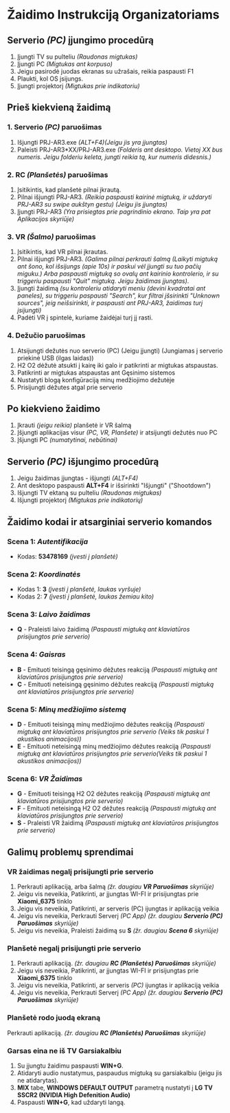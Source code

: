 # Žaidimo Instrukciją Organizatoriams

## Serverio _(PC)_ įjungimo procedūrą

1. Įjungti TV su pulteliu _(Raudonas migtukas)_
2. Įjungti PC _(Migtukas ant korpuso)_
3. Jeigu pasirodė juodas ekranas su užrašais, reikia paspausti F1
4. Plaukti, kol OS įsijungs.
5. Įjungti projektorį _(Migtukas prie indikatoriu)_

## Prieš kiekvieną žaidimą

### 1. Serverio _(PC)_ paruošimas

1. Išjungti PRJ-AR3.exe _(ALT+F4)(Jeigu jis yra įjungtas)_
2. Paleisti PRJ-AR3*XX/PRJ-AR3.exe _(Folderis ant desktopo. Vietoj XX bus numeris. Jeigu folderiu keleta, jungti reikia tą, kur numeris didesnis.)_

### 2. RC _(Planšetės)_ paruošimas

1. Įsitikintis, kad planšetė pilnai įkrautą.
2. Pilnai išjungti PRJ-AR3. _(Reikia paspausti kairinė migtuką, ir uždaryti PRJ-AR3 su swipe aukštyn gestu) (Jeigu jis įjungtas)_
3. Įjungti PRJ-AR3 _(Yra prisiegtas prie pagrindinio ekrano. Taip yra pat Aplikacijos skyriūje)_

### 3. VR _(Šalmo)_ paruošimas

1. Įsitikintis, kad VR pilnai įkrautas.
2. Pilnai išjungti PRJ-AR3. _(Galima pilnai perkrauti šalmą (Laikyti migtuką ant šono, kol išsijungs (apie 10s) ir paskui vėl įjungti su tuo pačių miguku.) Arba paspausti migtuką so ovalų ant kairinio kontrolerio, ir su triggeriu paspausti "Quit" migtuką. Jeigu žaidimas įjungtas)_.
3. Įjungti žaidimą _(su kontroleriu atidaryti meniu (devini kvadratai ant paneles), su triggeriu paspausti "Search", kur filtrai įšsirinkti "Unknown sources", jeig neišsirinkti, ir paspausti ant PRJ-AR3, žaidimas turį įsijungti)_
4. Padėti VR į spintelė, kuriame žaidėjai turį jį rasti.

### 4. Dežučio paruošimas

1. Atsijungti dežutės nuo serverio (PC) (Jeigu įjungti) (Jungiamas į serverio priekinė USB (ilgas laidas))
2. H2 O2 dėžutė atsukti į kairę iki galo ir patikrinti ar migtukas atspaustas.
3. Patikrinti ar migtukas atspaustas ant Gęsinimo sistemos
4. Nustatyti blogą konfigūraciją minų medžiojimo dežutėje
5. Prisijungti dėžutes atgal prie serverio

## Po kiekvieno žaidimo

1. Įkrauti _(jeigu reikia)_ planšetė ir VR šalmą
2. Įšjungti aplikacijas visur _(PC, VR, Planšete)_ ir atsijungti dežutės nuo PC
3. Įšjungti PC _(numatytinai, nebūtinai)_

## Serverio _(PC)_ išjungimo procedūrą
1. Jeigu žaidimas įjungtas - išjungti _(ALT+F4)_
2. Ant desktopo paspausti **ALT+F4** ir išsirinkti "Išjungti" ("Shootdown")
3. Išjungti TV ektaną su pulteliu _(Raudonas migtukas)_
4.  Išjungti projektorį _(Migtukas prie indikatorių)_

## Žaidimo kodai ir atsarginiai serverio komandos

### Scena 1: _Autentifikacija_

- Kodas: **53478169** _(įvesti į planšetė)_

### Scena 2: _Koordinatės_

- Kodas 1: **3** _(įvesti į planšetė, laukas vyršuje)_
- Kodas 2: **7** _(įvesti į planšetė, laukas žemiau kito)_

### Scena 3: _Laivo žaidimas_

- **Q** - Praleisti laivo žaidimą _(Paspausti migtuką ant klaviatūros prisijungtos prie serverio)_

### Scena 4: _Gaisras_

- **B** - Emituoti teisingą gęsinimo dėžutes reakciją _(Paspausti migtuką ant klaviatūros prisijungtos prie serverio)_
- **C** - Emituoti neteisingą gęsinimo dėžutes reakciją _(Paspausti migtuką ant klaviatūros prisijungtos prie serverio)_

### Scena 5: _Minų medžiojimo sistemą_

- **D** - Emituoti teisingą minų medžiojimo dėžutes reakciją _(Paspausti migtuką ant klaviatūros prisijungtos prie serverio (Veiks tik paskui 1 akustikos animacijos))_
- **E** - Emituoti neteisingą minų medžiojimo dėžutes reakciją _(Paspausti migtuką ant klaviatūros prisijungtos prie serverio(Veiks tik paskui 1 akustikos animacijos))_

### Scena 6: _VR Žaidimas_

- **G** - Emituoti teisingą H2 O2 dėžutes reakciją _(Paspausti migtuką ant klaviatūros prisijungtos prie serverio)_
- **F** - Emituoti neteisingą H2 O2 dėžutes reakciją _(Paspausti migtuką ant klaviatūros prisijungtos prie serverio)_
- **S** - Praleisti VR žaidimą _(Paspausti migtuką ant klaviatūros prisijungtos prie serverio)_

## Galimų problemų sprendimai

### VR žaidimas negalį prisijungti prie serverio

1. Perkrauti aplikaciją, arba šalmą _(žr. daugiau **VR Paruošimas** skyriūje)_
2. Jeigu vis neveikia, Patikrinti, ar įjungtas WI-FI ir prisijungtas prie **Xiaomi_6375** tinklo
3. Jeigu vis neveikia, Patikrinti, ar serveris (PC) ijungtas ir aplikaciją veikia
4. Jeigu vis neveikia, Perkrauti Serverį _(PC App)_ _(žr. daugiau **Serverio (PC) Paruošimas** skyriūje)_
5. Jeigu vis neveikia, Praleisti žaidimą su **S** _(žr. daugiau **Scena 6** skyriūje)_

### Planšetė negalį prisijungti prie serverio

1. Perkrauti aplikaciją. _(žr. daugiau **RC (Planšetės) Paruošimas** skyriūje)_
2. Jeigu vis neveikia, Patikrinti, ar įjungtas WI-FI ir prisijungtas prie **Xiaomi_6375** tinklo
3. Jeigu vis neveikia, Patikrinti, ar serveris _(PC)_ ijungtas ir aplikaciją veikia
4. Jeigu vis neveikia, Perkrauti Serverį _(PC App)_ _(žr. daugiau **Serverio (PC) Paruošimas** skyriūje)_

### Planšetė rodo juodą ekraną

Perkrauti aplikaciją. _(žr. daugiau **RC (Planšetės) Paruošimas** skyriūje)_
### Garsas eina ne iš TV Garsiakalbiu
1. Su įjungtu žaidimu paspausti **WIN+G**.
2. Atidaryti audio nustatymus, paspaudus migtuką su garsiakalbiu (jeigu jis ne atidarytas).
3. **MIX** tabe, **WINDOWS DEFAULT OUTPUT** parametrą nustatyti į **LG TV SSCR2 (NVIDIA High Defenition Audio)**
4. Paspausti **WIN+G**, kad uždaryti langą.

